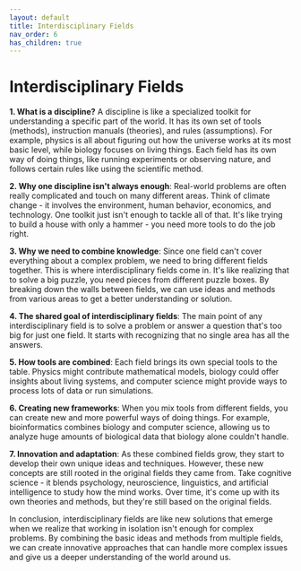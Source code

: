 ```yaml
---
layout: default
title: Interdisciplinary Fields
nav_order: 6
has_children: true
---
```

# **Interdisciplinary Fields**

**1. What is a discipline?** A discipline is like a specialized toolkit for understanding a specific part of the world. It has its own set of tools (methods), instruction manuals (theories), and rules (assumptions). For example, physics is all about figuring out how the universe works at its most basic level, while biology focuses on living things. Each field has its own way of doing things, like running experiments or observing nature, and follows certain rules like using the scientific method.

**2. Why one discipline isn't always enough**: Real-world problems are often really complicated and touch on many different areas. Think of climate change - it involves the environment, human behavior, economics, and technology. One toolkit just isn't enough to tackle all of that. It's like trying to build a house with only a hammer - you need more tools to do the job right.

**3. Why we need to combine knowledge**: Since one field can't cover everything about a complex problem, we need to bring different fields together. This is where interdisciplinary fields come in. It's like realizing that to solve a big puzzle, you need pieces from different puzzle boxes. By breaking down the walls between fields, we can use ideas and methods from various areas to get a better understanding or solution.

**4. The shared goal of interdisciplinary fields**: The main point of any interdisciplinary field is to solve a problem or answer a question that's too big for just one field. It starts with recognizing that no single area has all the answers.

**5. How tools are combined**: Each field brings its own special tools to the table. Physics might contribute mathematical models, biology could offer insights about living systems, and computer science might provide ways to process lots of data or run simulations.

**6. Creating new frameworks**: When you mix tools from different fields, you can create new and more powerful ways of doing things. For example, bioinformatics combines biology and computer science, allowing us to analyze huge amounts of biological data that biology alone couldn't handle.

**7. Innovation and adaptation**: As these combined fields grow, they start to develop their own unique ideas and techniques. However, these new concepts are still rooted in the original fields they came from. Take cognitive science - it blends psychology, neuroscience, linguistics, and artificial intelligence to study how the mind works. Over time, it's come up with its own theories and methods, but they're still based on the original fields.

In conclusion, interdisciplinary fields are like new solutions that emerge when we realize that working in isolation isn't enough for complex problems. By combining the basic ideas and methods from multiple fields, we can create innovative approaches that can handle more complex issues and give us a deeper understanding of the world around us.

